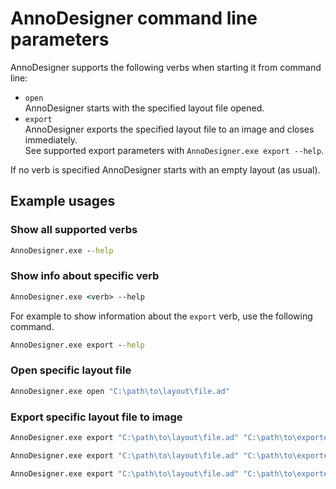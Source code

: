 # AnnoDesigner command line parameters

AnnoDesigner supports the following verbs when starting it from command line:

- `open`  
  AnnoDesigner starts with the specified layout file opened.
- `export`  
  AnnoDesigner exports the specified layout file to an image and closes immediately.  
  See supported export parameters with `AnnoDesigner.exe export --help`.

If no verb is specified AnnoDesigner starts with an empty layout (as usual).

## Example usages

### Show all supported verbs

```cmd
AnnoDesigner.exe --help
```

### Show info about specific verb

```cmd
AnnoDesigner.exe <verb> --help
```

For example to show information about the `export` verb, use the following command.

```cmd
AnnoDesigner.exe export --help
```

### Open specific layout file

```cmd
AnnoDesigner.exe open "C:\path\to\layout\file.ad"
```

### Export specific layout file to image

```cmd
AnnoDesigner.exe export "C:\path\to\layout\file.ad" "C:\path\to\exported\image.png"
```

```cmd
AnnoDesigner.exe export "C:\path\to\layout\file.ad" "C:\path\to\exported\image.png" --gridSize 10
```

```cmd
AnnoDesigner.exe export "C:\path\to\layout\file.ad" "C:\path\to\exported\image.png" --renderIcon --renderLabel
```
